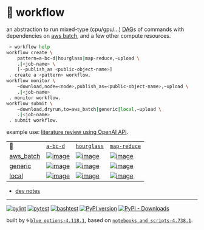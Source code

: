 # 📜 workflow

an abstraction to run mixed-type (cpu/gpu/...) [DAG](https://networkx.org/documentation/stable/reference/classes/digraph.html)s of commands with dependencies on [aws batch](https://aws.amazon.com/batch/), and a few other compute resources.

```bash
 > workflow help
workflow create \
	pattern=a-bc-d|hourglass|map-reduce,~upload \
	.|<job-name> \
	[--publish_as <public-object-name>]
 . create a <pattern> workflow.
workflow monitor \
	~download,node=<node>,publish_as=<public-object-name>,~upload \
	.|<job-name>
 . monitor workflow.
workflow submit \
	~download,dryrun,to=aws_batch|generic|local,~upload \
	.|<job-name>
 . submit workflow.
```

example use: [literature review using OpenAI API](https://github.com/kamangir/openai-commands/tree/main/openai_commands/literature_review).

|   |   |   |   |
| --- | --- | --- | --- |
| 📜 | [`a-bc-d`](./patterns/a-bc-d.dot) | [`hourglass`](./patterns/hourglass.dot) | [`map-reduce`](./patterns/map-reduce.dot) |
| [aws_batch](./runners/aws_batch.py) | [![image](https://kamangir-public.s3.ca-central-1.amazonaws.com/aws_batch-a-bc-d/workflow.gif?raw=true&random=hoTRXSrcsoIPPspj)](https://kamangir-public.s3.ca-central-1.amazonaws.com/aws_batch-a-bc-d/workflow.gif?raw=true&random=hoTRXSrcsoIPPspj) | [![image](https://kamangir-public.s3.ca-central-1.amazonaws.com/aws_batch-hourglass/workflow.gif?raw=true&random=6ljwsuRjD883jfuz)](https://kamangir-public.s3.ca-central-1.amazonaws.com/aws_batch-hourglass/workflow.gif?raw=true&random=6ljwsuRjD883jfuz) | [![image](https://kamangir-public.s3.ca-central-1.amazonaws.com/aws_batch-map-reduce/workflow.gif?raw=true&random=nZhBgP6oZQLcTI8H)](https://kamangir-public.s3.ca-central-1.amazonaws.com/aws_batch-map-reduce/workflow.gif?raw=true&random=nZhBgP6oZQLcTI8H) |
| [generic](./runners/generic.py) | [![image](https://kamangir-public.s3.ca-central-1.amazonaws.com/generic-a-bc-d/workflow.gif?raw=true&random=U9aAcz4UUBUTNpuh)](https://kamangir-public.s3.ca-central-1.amazonaws.com/generic-a-bc-d/workflow.gif?raw=true&random=U9aAcz4UUBUTNpuh) | [![image](https://kamangir-public.s3.ca-central-1.amazonaws.com/generic-hourglass/workflow.gif?raw=true&random=UfTKOvMGmufUXLI6)](https://kamangir-public.s3.ca-central-1.amazonaws.com/generic-hourglass/workflow.gif?raw=true&random=UfTKOvMGmufUXLI6) | [![image](https://kamangir-public.s3.ca-central-1.amazonaws.com/generic-map-reduce/workflow.gif?raw=true&random=ExWnOQ6RzuRhybIc)](https://kamangir-public.s3.ca-central-1.amazonaws.com/generic-map-reduce/workflow.gif?raw=true&random=ExWnOQ6RzuRhybIc) |
| [local](./runners/local.py) | [![image](https://kamangir-public.s3.ca-central-1.amazonaws.com/local-a-bc-d/workflow.gif?raw=true&random=PPnrP0MPXjnSUZwD)](https://kamangir-public.s3.ca-central-1.amazonaws.com/local-a-bc-d/workflow.gif?raw=true&random=PPnrP0MPXjnSUZwD) | [![image](https://kamangir-public.s3.ca-central-1.amazonaws.com/local-hourglass/workflow.gif?raw=true&random=5ZVbrTajtWHFDcZL)](https://kamangir-public.s3.ca-central-1.amazonaws.com/local-hourglass/workflow.gif?raw=true&random=5ZVbrTajtWHFDcZL) | [![image](https://kamangir-public.s3.ca-central-1.amazonaws.com/local-map-reduce/workflow.gif?raw=true&random=WwKPmN9GKdBXpS80)](https://kamangir-public.s3.ca-central-1.amazonaws.com/local-map-reduce/workflow.gif?raw=true&random=WwKPmN9GKdBXpS80) |

- [dev notes](https://arash-kamangir.medium.com/%EF%B8%8F-openai-experiments-54-e49117dc69ef)

---


[![pylint](https://github.com/kamangir/notebooks-and-scripts/actions/workflows/pylint.yml/badge.svg)](https://github.com/kamangir/notebooks-and-scripts/actions/workflows/pylint.yml) [![pytest](https://github.com/kamangir/notebooks-and-scripts/actions/workflows/pytest.yml/badge.svg)](https://github.com/kamangir/notebooks-and-scripts/actions/workflows/pytest.yml) [![bashtest](https://github.com/kamangir/notebooks-and-scripts/actions/workflows/bashtest.yml/badge.svg)](https://github.com/kamangir/notebooks-and-scripts/actions/workflows/bashtest.yml) [![PyPI version](https://img.shields.io/pypi/v/notebooks-and-scripts.svg)](https://pypi.org/project/notebooks-and-scripts/) [![PyPI - Downloads](https://img.shields.io/pypi/dd/notebooks-and-scripts)](https://pypistats.org/packages/notebooks-and-scripts)

built by 🌀 [`blue_options-4.118.1`](https://github.com/kamangir/awesome-bash-cli), based on [`notebooks_and_scripts-4.738.1`](https://github.com/kamangir/notebooks-and-scripts).

